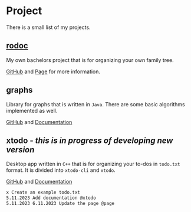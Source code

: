 # Project

There is a small list of my projects.

## [rodoc](https://github.com/rodoc-app)

My own bachelors project that is for organizing your own family tree.

[GitHub](https://github.com/rodoc-app/rodoc-app) and [Page](https://rodoc-app.github.io/) for more information.

## graphs

Library for graphs that is written in `Java`. There are some basic algorithms implemented as well.

[GitHub](https://github.com/metury/graphs) and [Documentation](../resources/docs/graphs/index.html)

## xtodo - *this is in progress of developing new version*

Desktop app written in `C++` that is for organizing your to-dos in `todo.txt` format. It is divided into `xtodo-cli` and `xtodo`.

[GitHub](https://github.com/metury/xtodo) and [Documentation](../resources/docs/xtodo/index.html)

```txt
x Create an example todo.txt
5.11.2023 Add documentation @xtodo
5.11.2023 6.11.2023 Update the page @page
```
